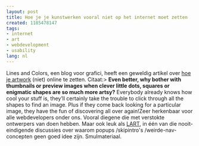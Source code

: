 ```yaml
---
layout: post
title: Hoe je je kunstwerken vooral niet op het internet moet zetten
created: 1185478147
tags:
- internet
- art
- webdevelopment
- usability
lang: nl
---
```

Lines and Colors, een blog voor grafici, heeft een geweldig artikel over [hoe je artwork](http://www.linesandcolors.com/2007/05/31/how-not-to-display-your-artwork-on-the-web/) (niet) online te zetten. Citaat:> **Even better, why bother with thumbnails or preview images when clever little dots, squares or enigmatic shapes are so much more artsy?** Everybody already knows how cool your stuff is, they’ll certainly take the trouble to click through all the shapes to find an image. Plus if they come back looking for a particular image, they have the fun of discovering all over again!Zeer herkenbaar voor alle webdevelopers onder ons. Vooral diegene die met verstokte ontwerpers van doen hebben. Maar ook leuk als [LART](http://www.intuh.net/woordenlijst/#lart), in één van die nooit-eindigende discussies over waarom popups /skipintro's /weirde-nav-concepten geen goed idee zijn. Smulmateriaal.<!--break-->
